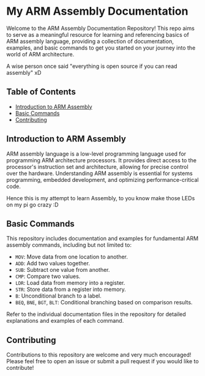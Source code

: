 # My ARM Assembly Documentation

Welcome to the ARM Assembly Documentation Repository! This repo aims to serve as a meaningful resource for learning and referencing basics of ARM assembly language, providing a collection of documentation, examples, and basic commands to get you started on your journey into the world of ARM architecture.

A wise person once said "everything is open source if you can read assembly" xD

## Table of Contents

- [Introduction to ARM Assembly](#introduction-to-arm-assembly)
- [Basic Commands](#basic-commands)
- [Contributing](#contributing)

## Introduction to ARM Assembly

ARM assembly language is a low-level programming language used for programming ARM architecture processors. It provides direct access to the processor's instruction set and architecture, allowing for precise control over the hardware. Understanding ARM assembly is essential for systems programming, embedded development, and optimizing performance-critical code.

Hence this is my attempt to learn Assembly, to you know make those LEDs on my pi go crazy :D

## Basic Commands

This repository includes documentation and examples for fundamental ARM assembly commands, including but not limited to:

- `MOV`: Move data from one location to another.
- `ADD`: Add two values together.
- `SUB`: Subtract one value from another.
- `CMP`: Compare two values.
- `LDR`: Load data from memory into a register.
- `STR`: Store data from a register into memory.
- `B`: Unconditional branch to a label.
- `BEQ`, `BNE`, `BGT`, `BLT`: Conditional branching based on comparison results.

Refer to the individual documentation files in the repository for detailed explanations and examples of each command.

## Contributing

Contributions to this repository are welcome and very much encouraged! Please feel free to open an issue or submit a pull request if you would like to contribute!
